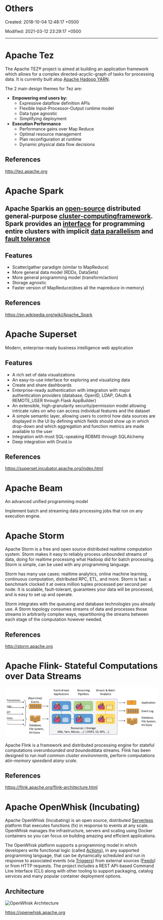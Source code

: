 # Others

Created: 2018-10-04 12:48:17 +0500

Modified: 2021-03-12 23:29:17 +0500

---

# Apache Tez

The Apache TEZ® project is aimed at building an application framework which allows for a complex directed-acyclic-graph of tasks for processing data. It is currently built atop [Apache Hadoop YARN](http://hadoop.apache.org/docs/current/hadoop-yarn/hadoop-yarn-site/YARN.html).

The 2 main design themes for Tez are:

- **Empowering end users by:**
  - Expressive dataflow definition APIs
  - Flexible Input-Processor-Output runtime model
  - Data type agnostic
  - Simplifying deployment
- **Execution Performance**
  - Performance gains over Map Reduce
  - Optimal resource management
  - Plan reconfiguration at runtime
  - Dynamic physical data flow decisions

## References

<http://tez.apache.org>

# Apache Spark

## Apache Sparkis an [open-source](https://en.wikipedia.org/wiki/Open-source_software) distributed general-purpose [cluster-computing](https://en.wikipedia.org/wiki/Cluster_computing)[framework](https://en.wikipedia.org/wiki/Software_framework). Spark provides an [interface](https://en.wikipedia.org/wiki/Application_programming_interface) for programming entire clusters with implicit [data parallelism](https://en.wikipedia.org/wiki/Data_parallelism) and [fault tolerance](https://en.wikipedia.org/wiki/Fault_tolerance)

## Features

- Scatter/gather paradigm (similar to MapReduce)
- More general data model (RDDs, DataSets)
- More general programming model (transform/action)
- Storage agnostic
- Faster version of MapReduce(does all the mapreduce in-memory)

## References

<https://en.wikipedia.org/wiki/Apache_Spark>

# Apache Superset

Modern, enterprise-ready business intelligence web application

## Features

- A rich set of data visualizations
- An easy-to-use interface for exploring and visualizing data
- Create and share dashboards
- Enterprise-ready authentication with integration with major authentication providers (database, OpenID, LDAP, OAuth & REMOTE_USER through Flask AppBuilder)
- An extensible, high-granularity security/permission model allowing intricate rules on who can access individual features and the dataset
- A simple semantic layer, allowing users to control how data sources are displayed in the UI by defining which fields should show up in which drop-down and which aggregation and function metrics are made available to the user
- Integration with most SQL-speaking RDBMS through SQLAlchemy
- Deep integration with Druid.io

## References

<https://superset.incubator.apache.org/index.html>

# Apache Beam

An advanced unified programming model

Implement batch and streaming data processing jobs that run on any execution engine.

# Apache Storm

Apache Storm is a free and open source distributed realtime computation system. Storm makes it easy to reliably process unbounded streams of data, doing for realtime processing what Hadoop did for batch processing. Storm is simple, can be used with any programming language.

Storm has many use cases: realtime analytics, online machine learning, continuous computation, distributed RPC, ETL, and more. Storm is fast: a benchmark clocked it at overa million tuples processed per second per node. It is scalable, fault-tolerant, guarantees your data will be processed, and is easy to set up and operate.

Storm integrates with the queueing and database technologies you already use. A Storm topology consumes streams of data and processes those streams in arbitrarily complex ways, repartitioning the streams between each stage of the computation however needed.

## References

<http://storm.apache.org>

# Apache Flink- Stateful Computations over Data Streams

![Event-driven Applications Streaming Pipelines Stream & Batch Analytics (Real-time) Transactions Events Logs IOT Clicks Database, File System, KV-Store Application Event Log Database, File System, KV-Store Storage Resources ) I (HDFS, S3, NFS, Yarn, Mesos ](../../media/Technologies-Apache-Others-image1.png)

Apache Flink is a framework and distributed processing engine for stateful computations over*unbounded and bounded*data streams. Flink has been designed to run in*all common cluster environments*, perform computations at*in-memory speed*and at*any scale*.

## References

<https://flink.apache.org/flink-architecture.html>

# Apache OpenWhisk (Incubating)

Apache OpenWhisk (Incubating) is an open source, distributed [Serverless](https://en.wikipedia.org/wiki/Serverless_computing) platform that executes functions (fx) in response to events at any scale. OpenWhisk manages the infrastructure, servers and scaling using Docker containers so you can focus on building amazing and efficient applications.

The OpenWhisk platform supports a programming model in which developers write functional logic (called [Actions](https://github.com/apache/incubator-openwhisk/blob/master/docs/actions.md#openwhisk-actions)), in any supported programming language, that can be dynamically scheduled and run in response to associated events (via [Triggers](https://github.com/apache/incubator-openwhisk/blob/master/docs/triggers_rules.md#creating-triggers-and-rules)) from external sources ([Feeds](https://github.com/apache/incubator-openwhisk/blob/master/docs/feeds.md#implementing-feeds)) or from HTTP requests. The project includes a REST API-based Command Line Interface (CLI) along with other tooling to support packaging, catalog services and many popular container deployment options.

## Architecture

![OpenWhisk Architecture](../../media/Technologies-Apache-Others-image2.png)

<https://openwhisk.apache.org>
